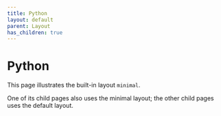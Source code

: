 ```yaml
---
title: Python
layout: default
parent: Layout
has_children: true
---
```


# Python

This page illustrates the built-in layout `minimal`.

One of its child pages also uses the minimal layout; the other child pages uses the default layout.
